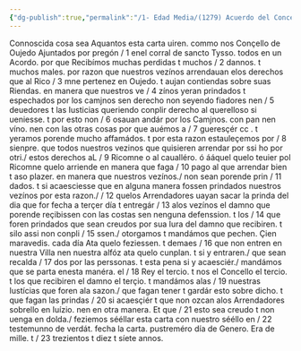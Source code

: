 ```yaml
---
{"dg-publish":true,"permalink":"/1- Edad Media/(1279) Acuerdo del Concejo de Oviedo/","tags":["#Siglo_13","a1274","escrito","Oviedo","medieval","documento"]}
---
```



Connoscida cosa sea Aquantos esta carta uiren. commo nos Conçello de Oujedo Ajuntados por pregón / 1 enel corral de sancto Tysso. todos en un Acordo. por que Recibímos muchas perdidas t muchos / 2 dannos. t muchos males. por razon que nuestros vezínos arrendauan elos derechos que al Rico / 3 mne pertenez en Oujedo. t aujan contiendas sobre suas Riendas. en manera que nuestros ve / 4 zínos yeran prindados t espechados por los camjnos sen derecho non seyendo fiadores nen / 5 deuedores t las Iusticias queriendo conplir derecho al querelloso si ueniesse. t por esto non / 6 osauan andár por los Camjnos. con pan nen víno. nen con las otras cosas por que auémos a / 7 gueresçér cc . t yeramos porende mucho affamádos. t por esta razon estauleçemos por / 8 sienpre. que todos nuestros vezinos que quisieren arrendar por ssi ho por otri./ estos derechos aL / 9 Ricomne o al caualléro. ó ááquel quelo teuier pol Ricomne quelo arriende en manera que faga / 10 pago al que arrendar bien t aso plazer. en manera que nuestros vezínos./ non sean porende prin / 11 dados. t si acaesciesse que en alguna manera fossen prindados nuestros vezínos por esta razon./ / 12 quelos Arrendadores uayan sacar la prinda del dia que for fecha a terçer día t entregár / 13 alos vezínos el damno que porende reçibissen con las costas sen nenguna defenssion. t los / 14 que foren prindados que sean creudos por sua Iura del damno que recibiren. t silo assi non conpli / 15 ssen./ otorgamos t mandámos que pechen. Çien maravedis. cada día Ata quelo feziessen. t demaes / 16 que non entren en nuestra Villa nen nuestra alfóz ata quelo cunplan. t si y entraren./ que sean recalda / 17 dos por las perssonas. t esta pena si y acaesciér./ mandámos que se parta enesta manéra. el / 18 Rey el tercio. t nos el Concello el tercio. t los que recibiren el damno el terçio. t mandámos alas / 19 nuestras Iustícias que foren ala sazon./ que fagan tener t gardár esto sobre dicho. t que fagan las prindas / 20 si acaesçiér t que non ozcan alos Arrendadores sobrello en Iuízio. nen en otra manera. Et que / 21 esto sea creudo t non uenga en dolda./ feziemos sééllar esta carta con nuestro sééllo en / 22 testemunno de verdát. fecha la carta. pustreméro día de Genero. Era de mille. t / 23 trezientos t diez t síete annos.